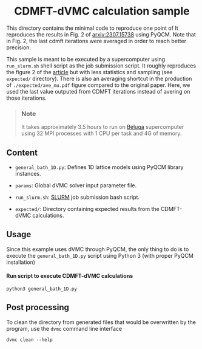 <div align="center">

# CDMFT-dVMC calculation sample

</div>

This directory contains the minimal code to reproduce one point of 
It reproduces the results in Fig. 2 of [arxiv:2307.15738](https://arxiv.org/abs/2307.15738) using PyQCM. 
Note that in Fig. 2, the last cdmft iterations were averaged in order 
to reach better precision.

This sample is meant to be executed by a supercomputer using `run_slurm.sh` shell
script as the job submission script. It roughly reproduces the figure 2 of the [article](https://arxiv.org/abs/2307.15738)
but with less statistics and sampling (see `expected/` directory). There is also an averaging shortcut in the
production of `./expected/ave_mu.pdf` figure compared to the original paper. Here, we used the last value outputed
from CDMFT iterations instead of avering on those iterations.

> ### Note
>
> It takes approximately 3.5 hours to run on [Béluga](https://docs.alliancecan.ca/wiki/B%C3%A9luga/en)
> supercomputer using 32 MPI processes with 1 CPU per task and 4G of memory.

## Content

- `general_bath_1D.py`: Defines 1D lattice models using PyQCM library instances.

- `params`: Global dVMC solver input parameter file.

- `run_slurm.sh`: [SLURM](https://slurm.schedmd.com/sbatch.html) job submission bash script.

- `expected/`: Directory containing expected results from the CDMFT-dVMC calculations.

## Usage

Since this example uses dVMC through PyQCM, the only thing to do is to execute
the `general_bath_1D.py` script using Python 3 (with proper PyQCM installation)

#### Run script to execute CDMFT-dVMC calculations

```shell
python3 general_bath_1D.py
```

## Post processing

To clean the directory from generated files that would be overwritten by the program,
use the `dvmc` command line interface

```shell
dvmc clean --help
```
